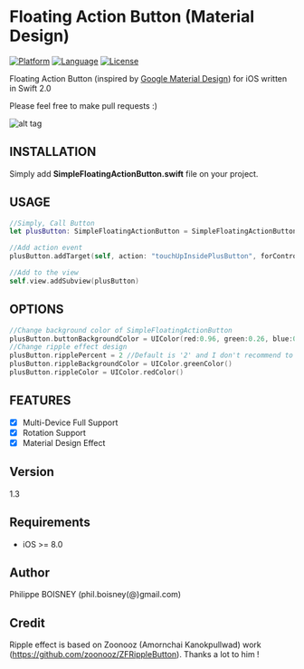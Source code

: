 # Floating Action Button (Material Design)

[![Platform](http://img.shields.io/badge/platform-ios-blue.svg?style=flat
)](https://developer.apple.com/iphone/index.action)
[![Language](http://img.shields.io/badge/language-swift-brightgreen.svg?style=flat
)](https://developer.apple.com/swift)
[![License](http://img.shields.io/badge/license-MIT-lightgrey.svg?style=flat
)](http://mit-license.org)

Floating Action Button (inspired by [Google Material Design](https://www.google.com/design/spec/components/buttons-floating-action-button.html#)) for iOS written in Swift 2.0

Please feel free to make pull requests :)

![alt tag](https://github.com/PhilippeBoisney/Simple-Floating-Action-Button/blob/master/demo.gif)

## INSTALLATION
Simply add **SimpleFloatingActionButton.swift** file on your project.

## USAGE
```swift
//Simply, Call Button
let plusButton: SimpleFloatingActionButton = SimpleFloatingActionButton()

//Add action event
plusButton.addTarget(self, action: "touchUpInsidePlusButton", forControlEvents: .TouchUpInside)

//Add to the view
self.view.addSubview(plusButton)
```

## OPTIONS
```swift
//Change background color of SimpleFloatingActionButton
plusButton.buttonBackgroundColor = UIColor(red:0.96, green:0.26, blue:0.21, alpha:1.0) // Default is red from Material Design color
//Change ripple effect design
plusButton.ripplePercent = 2 //Default is '2' and I don't recommend to change it (Simply because It's beautiful like that)
plusButton.rippleBackgroundColor = UIColor.greenColor()
plusButton.rippleColor = UIColor.redColor()
```

## FEATURES

- [x] Multi-Device Full Support
- [x] Rotation Support
- [x] Material Design Effect

## Version
1.3

## Requirements

- iOS >= 8.0

## Author

Philippe BOISNEY (phil.boisney(@)gmail.com)

## Credit

Ripple effect is based on Zoonooz (Amornchai Kanokpullwad) work (https://github.com/zoonooz/ZFRippleButton). Thanks a lot to him !

